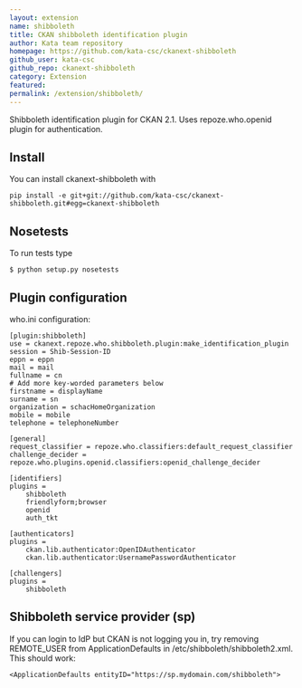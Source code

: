 ```yaml
---
layout: extension
name: shibboleth
title: CKAN shibboleth identification plugin
author: Kata team repository
homepage: https://github.com/kata-csc/ckanext-shibboleth
github_user: kata-csc
github_repo: ckanext-shibboleth
category: Extension
featured: 
permalink: /extension/shibboleth/
---
```



Shibboleth identification plugin for CKAN 2.1. Uses repoze.who.openid plugin for authentication.

Install
-------

You can install ckanext-shibboleth with

	pip install -e git+git://github.com/kata-csc/ckanext-shibboleth.git#egg=ckanext-shibboleth
	
Nosetests
---------

To run tests type

	$ python setup.py nosetests
	
Plugin configuration
--------------------

who.ini configuration:

	[plugin:shibboleth]
    use = ckanext.repoze.who.shibboleth.plugin:make_identification_plugin
    session = Shib-Session-ID
    eppn = eppn
    mail = mail
    fullname = cn
    # Add more key-worded parameters below
    firstname = displayName
    surname = sn
    organization = schacHomeOrganization
    mobile = mobile
    telephone = telephoneNumber

	[general]
	request_classifier = repoze.who.classifiers:default_request_classifier
	challenge_decider = repoze.who.plugins.openid.classifiers:openid_challenge_decider

	[identifiers]
	plugins =
		shibboleth
		friendlyform;browser
		openid
		auth_tkt

	[authenticators]
	plugins = 
		ckan.lib.authenticator:OpenIDAuthenticator
		ckan.lib.authenticator:UsernamePasswordAuthenticator

	[challengers]
	plugins =
		shibboleth

Shibboleth service provider (sp)
-------------

If you can login to IdP but CKAN is not logging you in, try removing REMOTE_USER from 
ApplicationDefaults in /etc/shibboleth/shibboleth2.xml. This should work:

	<ApplicationDefaults entityID="https://sp.mydomain.com/shibboleth">


